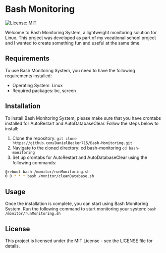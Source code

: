 # Bash Monitoring
[![License: MIT](https://img.shields.io/badge/License-MIT-yellow.svg)](https://opensource.org/licenses/MIT)

Welcome to Bash Monitoring System, a lightweight monitoring solution for Linux. This project was developed as part of my vocational school project and I wanted to create something fun and useful at the same time.

## Requirements

To use Bash Monitoring System, you need to have the following requirements installed:

+ Operating System: Linux
+ Required packages: bc, screen

## Installation
To install Bash Monitoring System, please make sure that you have crontabs installed for AutoRestart and AutoDatabaseClear. Follow the steps below to install:

1.  Clone the repository:
`git clone https://github.com/DanielBecker715/Bash-Monitoring.git`
2. Navigate to the cloned directory: cd bash-monitoring
`cd bash-monitoring`
3. Set up crontabs for AutoRestart and AutoDatabaseClear using the following commands:
```bash
@reboot bash /monitor/runMonitoring.sh
0 0 * * * bash /monitor/cleanDatabase.sh
```

## Usage
Once the installation is complete, you can start using Bash Monitoring System. Run the following command to start monitoring your system:
`bash /monitor/runMonitoring.sh`

## License
This project is licensed under the MIT License - see the LICENSE file for details.
